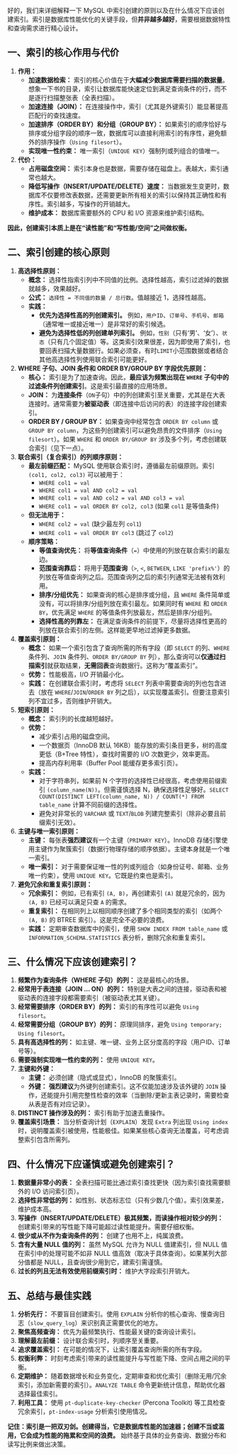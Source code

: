 
好的，我们来详细解释一下 MySQL 中索引创建的原则以及在什么情况下应该创建索引。索引是数据库性能优化的关键手段，但**并非越多越好**，需要根据数据特性和查询需求进行精心设计。

## 一、索引的核心作用与代价

1.  **作用：**
    *   **加速数据检索：** 索引的核心价值在于**大幅减少数据库需要扫描的数据量**。想象一下书的目录，索引让数据库能快速定位到满足查询条件的行，而不是逐行扫描整张表（全表扫描）。
    *   **加速连接（JOIN）：** 在连接操作中，索引（尤其是外键索引）能显著提高匹配行的查找速度。
    *   **加速排序（ORDER BY）和分组（GROUP BY）：** 如果索引的顺序恰好与排序或分组字段的顺序一致，数据库可以直接利用索引的有序性，避免额外的排序操作（`Using filesort`）。
    *   **实现唯一性约束：** 唯一索引（`UNIQUE KEY`）强制列或列组合的值唯一。
2.  **代价：**
    *   **占用磁盘空间：** 索引本身也是数据，需要存储在磁盘上。表越大，索引通常也越大。
    *   **降低写操作（INSERT/UPDATE/DELETE）速度：** 当数据发生变更时，数据库不仅要修改表数据，还需要更新所有相关的索引以保持其正确性和有序性。索引越多，写操作的开销越大。
    *   **维护成本：** 数据库需要额外的 CPU 和 I/O 资源来维护索引结构。

**因此，创建索引本质上是在“读性能”和“写性能/空间”之间做权衡。**

## 二、索引创建的核心原则

1.  **高选择性原则：**
    *   **概念：** 选择性指索引列中不同值的比例。选择性越高，索引过滤掉的数据就越多，效果越好。
    *   **公式：** `选择性 = 不同值的数量 / 总行数`。值越接近 1，选择性越高。
    *   **实践：**
        *   **优先为选择性高的列创建索引。** 例如，`用户ID`、`订单号`、`手机号`、`邮箱`（通常唯一或接近唯一）是非常好的索引候选。
        *   **避免为选择性低的列创建单列索引。** 例如，`性别`（只有‘男’、‘女’）、`状态`（只有几个固定值）等。这类索引效果很差，因为即使用了索引，也要回表扫描大量数据行。如果必须查，有时`LIMIT`小范围数据或者结合其他高选择性列使用联合索引可能更好。
2.  **WHERE 子句、JOIN 条件和 ORDER BY/GROUP BY 字段优先原则：**
    *   **核心：** 索引是为了加速查询。因此，**最应该为频繁出现在 `WHERE` 子句中的过滤条件列创建索引**。这是索引最直接的应用场景。
    *   **JOIN：** 为**连接条件**（`ON`子句）中的列创建索引至关重要，尤其是在大表连接时。通常需要为**被驱动表**（即连接中后访问的表）的连接字段创建索引。
    *   **ORDER BY / GROUP BY：** 如果查询中经常包含 `ORDER BY column` 或 `GROUP BY column`，为这些列创建索引可以避免昂贵的文件排序（`Using filesort`）。如果 `WHERE` 和 `ORDER BY/GROUP BY` 涉及多个列，考虑创建联合索引（见下一点）。
3.  **联合索引（复合索引）的列顺序原则：**
    *   **最左前缀匹配：** MySQL 使用联合索引时，遵循最左前缀原则。索引 `(col1, col2, col3)` 可以被用于：
        *   `WHERE col1 = val`
        *   `WHERE col1 = val AND col2 = val`
        *   `WHERE col1 = val AND col2 = val AND col3 = val`
        *   `WHERE col1 = val ORDER BY col2, col3` (如果 `col1` 是等值条件)
    *   **但无法用于：**
        *   `WHERE col2 = val` (缺少最左列 `col1`)
        *   `WHERE col1 = val ORDER BY col3` (跳过了 `col2`)
    *   **顺序策略：**
        *   **等值查询优先：** 将**等值查询条件**（`=`）中使用的列放在联合索引的最左边。
        *   **范围查询靠后：** 将用于**范围查询**（`>`, `<`, `BETWEEN`, `LIKE 'prefix%'`）的列放在等值查询列之后。范围查询列之后的索引列通常无法被有效利用。
        *   **排序/分组优先：** 如果查询的核心是排序或分组，且 `WHERE` 条件简单或没有，可以将排序/分组列放在索引最左。如果同时有 `WHERE` 和 `ORDER BY`，优先满足 `WHERE` 的等值条件列放最左，然后是排序/分组列。
        *   **选择性高的列靠左：** 在满足查询条件的前提下，尽量将选择性更高的列放在联合索引的左侧。这样能更早地过滤掉更多数据。
4.  **覆盖索引原则：**
    *   **概念：** 如果一个索引包含了查询所需的所有字段（即 `SELECT` 的列、`WHERE` 条件列、`JOIN` 条件列、`ORDER BY/GROUP BY` 列），那么查询可以**仅通过扫描索引**就获取结果，**无需回表**查询数据行。这称为“覆盖索引”。
    *   **优势：** 性能极高，I/O 开销最小化。
    *   **实践：** 在创建联合索引时，考虑将 `SELECT` 列表中需要查询的列也包含进去（放在 `WHERE`/`JOIN`/`ORDER BY` 列之后），以实现覆盖索引。但要注意索引列不宜过多，否则维护开销大。
5.  **短索引原则：**
    *   **概念：** 索引列的长度越短越好。
    *   **优势：**
        *   减少索引占用的磁盘空间。
        *   一个数据页（InnoDB 默认 16KB）能存放的索引条目更多，树的高度更低（B+Tree 特性），查找时需要的 I/O 次数更少，效率更高。
        *   提高内存利用率（Buffer Pool 能缓存更多索引页）。
    *   **实践：**
        *   对于字符串列，如果前 N 个字符的选择性已经很高，考虑使用前缀索引 `(column_name(N))`。但需谨慎选择 N，确保选择性足够好。`SELECT COUNT(DISTINCT LEFT(column_name, N)) / COUNT(*) FROM table_name` 计算不同前缀的选择性。
        *   避免对非常长的 `VARCHAR` 或 `TEXT`/`BLOB` 列建完整索引（除非必要且前缀索引无效）。
6. **主键与唯一索引原则：**
    *   **主键：** 每张表**强烈建议**有一个主键（`PRIMARY KEY`）。InnoDB 存储引擎使用主键作为聚簇索引（数据行物理存储的顺序依据）。主键本身就是一个唯一索引。
    *   **唯一索引：** 对于需要保证唯一性的列或列组合（如身份证号、邮箱、业务唯一约束），使用 `UNIQUE KEY`。它既是约束也是索引。
7. **避免冗余和重复索引原则：**
    *   **冗余索引：** 例如，已有索引 `(A, B)`，再创建索引 `(A)` 就是冗余的，因为 `(A, B)` 已经可以满足只查 `A` 的需求。
    *   **重复索引：** 在相同列上以相同顺序创建了多个相同类型的索引（如两个 `(A, B)` 的 BTREE 索引）。这是完全不必要的浪费。
    *   **实践：** 定期审查数据库中的索引，使用 `SHOW INDEX FROM table_name` 或 `INFORMATION_SCHEMA.STATISTICS` 表分析，删除冗余和重复索引。

## 三、什么情况下应该创建索引？

1.  **频繁作为查询条件（WHERE 子句）的列：** 这是最核心的场景。
2.  **经常用于表连接（JOIN ... ON）的列：** 特别是大表之间的连接，驱动表和被驱动表的连接字段都需要索引（被驱动表尤其关键）。
3.  **经常需要排序（ORDER BY）的列：** 索引的有序性可以避免 `Using filesort`。
4.  **经常需要分组（GROUP BY）的列：** 原理同排序，避免 `Using temporary; Using filesort`。
5.  **具有高选择性的列：** 如主键、唯一键、业务上区分度高的字段（用户ID、订单号等）。
6.  **需要强制实现唯一性约束的列：** 使用 `UNIQUE KEY`。
7.  **主键和外键：**
    *   **主键：** 必须创建（隐式或显式），InnoDB 的聚簇索引。
    *   **外键：** **强烈建议**为外键列创建索引。这不仅能加速涉及该外键的 `JOIN` 操作，还能提升引用完整性检查的效率（当删除/更新主表记录时，需要检查从表是否有对应记录）。
8.  **DISTINCT 操作涉及的列：** 索引有助于加速去重操作。
9.  **覆盖索引场景：** 当分析查询计划（`EXPLAIN`）发现 `Extra` 列出现 `Using index` 时，说明覆盖索引被使用，性能极佳。如果某些核心查询无法覆盖，可考虑调整索引包含所需列。

## 四、什么情况下应谨慎或避免创建索引？

1.  **数据量非常小的表：** 全表扫描可能比通过索引查找更快（因为索引查找需要额外的 I/O 访问索引页）。
2.  **选择性非常低的列：** 如性别、状态标志位（只有少数几个值）。索引效果差，维护成本高。
3.  **写操作（INSERT/UPDATE/DELETE）极其频繁，而读操作相对较少的列：** 创建索引带来的写性能下降可能超过读性能提升。需要仔细权衡。
4.  **很少或从不作为查询条件的列：** 创建了也用不上，纯属浪费。
5.  **含有大量 NULL 值的列：** 虽然 MySQL 允许为 NULL 值建索引，但 NULL 值在索引中的处理可能不如非 NULL 值高效（取决于具体查询）。如果某列大部分值都是 NULL，且查询很少用到它，建索引需谨慎。
6.  **过长的列且无法有效使用前缀索引时：** 维护大字段索引开销大。

## 五、总结与最佳实践

1.  **分析先行：** 不要盲目创建索引。使用 `EXPLAIN` 分析你的核心查询、慢查询日志（`slow_query_log`）来识别真正需要优化的地方。
2.  **聚焦高频查询：** 优先为最频繁执行、性能最关键的查询设计索引。
3.  **理解最左前缀：** 设计联合索引时，列顺序至关重要。
4.  **追求覆盖索引：** 在可能的情况下，让索引覆盖查询所需的所有字段。
5.  **权衡利弊：** 时刻考虑索引带来的读性能提升与写性能下降、空间占用之间的平衡。
6.  **定期维护：** 随着数据增长和业务变化，定期审查和优化索引（删除无用/冗余索引，添加新需要的索引）。`ANALYZE TABLE` 命令更新统计信息，帮助优化器选择最佳索引。
7.  **利用工具：** 使用 `pt-duplicate-key-checker` (Percona Toolkit) 等工具检查冗余索引，`pt-index-usage` 分析索引使用情况。

**记住：索引是一把双刃剑。创建得当，它是数据库性能的加速器；创建不当或滥用，它会成为性能的拖累和空间的浪费。** 始终基于具体的业务查询、数据分布和读写比例来做出决策。